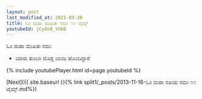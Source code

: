 ```yaml
---
layout: post
last_modified_at: 2021-03-30
title: ಓಂ ಮಹಾ ಮುಖತಃ ನಮಃ ೧೧ ಟೈಮ್ಸ್
youtubeId: jCyXo9_YU60
---
```

 
 
 ಓಂ ಮಹಾ ಮುಖತಃ ನಮಃ  
 
 -  ಯಾರು ತುಂಬಾ ದೊಡ್ಡ ಬಾಯಿ ಹೊಂದಿದ್ದಾರೆ 
 
  
 
  
 
 
 
 
 
 


{% include youtubePlayer.html id=page.youtubeId %}
 
[Next]({{ site.baseurl }}{% link  split1/_posts/2013-11-16-ಓಂ ಮಹಾ ನಖಯ ನಮಃ ೧೧ ಟೈಮ್ಸ್.md%})
 
